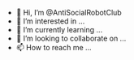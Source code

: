 - 👋 Hi, I’m @AntiSocialRobotClub
- 👀 I’m interested in ...
- 🌱 I’m currently learning ...
- 💞️ I’m looking to collaborate on ...
- 📫 How to reach me ...

<!---
AntiSocialRobotClub/AntiSocialRobotClub is a ✨ special ✨ repository because its `README.md` (this file) appears on your GitHub profile.
You can click the Preview link to take a look at your changes.
--->
